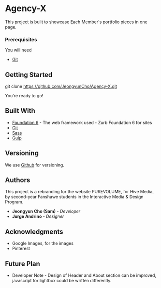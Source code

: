 # Agency-X

This project is built to showcase Each Member's portfolio pieces in one page.


### Prerequisites

You will need

* [Git](https://git-scm.com/)


## Getting Started

git clone https://github.com/JeongyunCho/Agency-X.git

You're ready to go!


## Built With

* [Foundation 6](https://foundation.zurb.com/sites.html) - The web framework used - Zurb Foundation 6 for sites
* [Git](https://git-scm.com/)
* [Sass](https://sass-lang.com/)
* [Gulp](https://gulpjs.com/)



## Versioning

We use [Github](http://github.com) for versioning.



## Authors

This project is a rebranding for the website PUREVOLUME, for Hive Media, by second-year Fanshawe students in the Interactive Media & Design Program.

* **Jeongyun Cho (Sam)** - *Developer*
* **Jorge Andrino** - *Designer*



## Acknowledgments

* Google Images, for the images
* Pinterest

## Future Plan

* Developer Note - Design of Header and About section can be improved, javascript for lightbox could be written differently.
